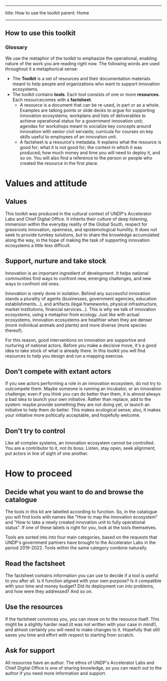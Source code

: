 

---
title: How to use the toolkit
parent: Home

---


## How to use this toolkit

### Glossary

We use the metaphor of the toolkit to emphasize the operational, enabling nature of the work you are reading right now. The following words are used throughout it a metaphorical sense:

- The **Toolkit** is a set of resources and their documentation materials meant to help people and organizations who want to support innovation ecosystems.
- The toolkit contains **tools**. Each tool consists of one or more **resources**. Each resourcecomes with a **factsheet**.
  - A resource is a document that can be re-used, in part or as a whole. Examples are talking points or slide decks to argue for supporting innovation ecosystems; workplans and lists of deliverables to achieve operational status for a government innovation unit; agendas for workshops meant to socialize key concepts around innovation with senior civil servants; curricula for courses on key skills useful to employees of an innovation unit.
  - A factsheet is a resource's metadata. It explains what the resource is good for; what it is not good for; the context in which it was produced; how much money and time you will need to deploy it, and so on. You will also find a reference to the person or people who created the resource in the first place.

# Values and attitude

## Values

This toolkit was produced in the cultural context of UNDP's Accelerator Labs and Chief Digital Office. It inherits their culture of deep listening, immersion within the everyday reality of the Global South, respect for grassroots innovation, openness, and epistemological humility. It does not seek to provide turnkey solutions, but to share the knowledge accumulated along the way, in the hope of making the task of supporting innovation ecosystems a little less difficult.

## Support, nurture and take stock

Innovation is an important ingredient of development. It helps national communities find ways to confront new, emerging challenges, and new ways to confront old ones.

Innovation is rarely done in isolation. Behind any successful innovation stands a plurality of agents (businesses, government agencies, education establishments...), and artifacts (legal frameworks, physical infrastructure, market institutions, financial services...). This is why we talk of innovation _ecosystems_, using a metaphor from ecology. Just like with actual ecosystems, innovation ecosystems are healthier when they are denser (more individual animals and plants) and more diverse (more species thereof).

For this reason, good interventions on innovation are supportive and nurturing of national actors. Before you make a decisive move, it's a good idea to take stock of what is already there. In this toolkit you will find resources to help you design and run a mapping exercise.

## Don't compete with extant actors

If you see actors performing a role in an innovation ecosystem, do not try to outcompete them. Maybe someone is running an incubator, or an innovation challenge; even if you think you can do better than them, it is almost always a bad idea to launch your own initiative. Rather than replace, add to the system: maybe provide something they are not doing yet, or launch an initiative to help them do better. This makes ecological sense; also, it makes your initiative more politically acceptable, and hopefully welcome.

## Don't try to control

Like all complex systems, an innovation ecosystem cannot be controlled. You are a contributor to it, not its boss. Listen, stay open, seek alignment, put actors in line of sight of one another.

# How to proceed

## Decide what you want to do and browse the catalogue

The tools in this kit are labelled according to function. So, in the catalogue you will find tools with names like "How to map the innovation ecosystem" and "How to take a newly created innovation unit to fully operational status". If one of these labels is right for you, look at the tools themselves.

Tools are sorted into into four main categories, based on the requests that UNDP's government partners have brought to the Accelerator Labs in the period 2019-2022. Tools within the same category combine naturally.

## Read the factsheet

The factsheet contains information you can use to decide if a tool is useful to you after all. Is it function aligned with your own purpose? Is it compatible with your time and money budget? Did its deployment run into problems, and how were they addressed? And so on.

## Use the resources

If the factsheet convinces you, you can move on to the resource itself. This might be a slightly harder read (it was not written with your case in mind!), and almost certainly you will need to make changes to it. Hopefully that still saves you time and effort with respect to starting from scratch.

## Ask for support

All resources have an author. The ethos of UNDP's Accelerator Labs and Chief Digital Office is one of sharing knowledge, so you can reach out to the author if you need more information and support.


